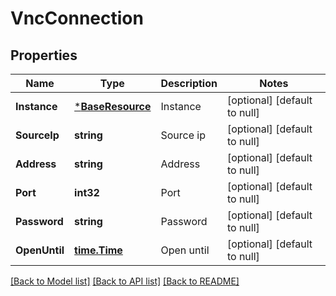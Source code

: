 # VncConnection

## Properties
Name | Type | Description | Notes
------------ | ------------- | ------------- | -------------
**Instance** | [***BaseResource**](BaseResource.md) | Instance | [optional] [default to null]
**SourceIp** | **string** | Source ip | [optional] [default to null]
**Address** | **string** | Address | [optional] [default to null]
**Port** | **int32** | Port | [optional] [default to null]
**Password** | **string** | Password | [optional] [default to null]
**OpenUntil** | [**time.Time**](time.Time.md) | Open until | [optional] [default to null]

[[Back to Model list]](../README.md#documentation-for-models) [[Back to API list]](../README.md#documentation-for-api-endpoints) [[Back to README]](../README.md)


